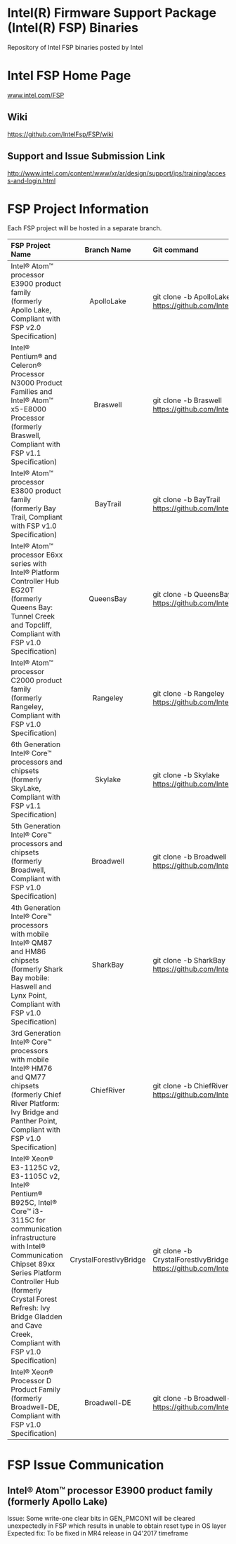 # Intel(R) Firmware Support Package (Intel(R) FSP) Binaries
Repository of Intel FSP binaries posted by Intel

# Intel FSP Home Page 
www.intel.com/FSP

## Wiki
https://github.com/IntelFsp/FSP/wiki

## Support and Issue Submission Link
http://www.intel.com/content/www/xr/ar/design/support/ips/training/access-and-login.html

# FSP Project Information
Each FSP project will be hosted in a separate branch.


FSP Project Name | Branch Name | Git command
:--------------- | :---------: | :----------
Intel® Atom™ processor E3900 product family (formerly Apollo Lake, Compliant with FSP v2.0 Specification) | ApolloLake | git clone -b ApolloLake https://github.com/IntelFsp/FSP.git
Intel® Pentium® and Celeron® Processor N3000 Product Families and Intel® Atom™ x5-E8000 Processor (formerly Braswell, Compliant with FSP v1.1 Specification) | Braswell | git clone -b Braswell https://github.com/IntelFsp/FSP.git
Intel® Atom™ processor E3800 product family (formerly Bay Trail, Compliant with FSP v1.0 Specification) | BayTrail | git clone -b BayTrail https://github.com/IntelFsp/FSP.git
Intel® Atom™ processor E6xx series with Intel® Platform Controller Hub EG20T (formerly Queens Bay: Tunnel Creek and Topcliff, Compliant with FSP v1.0 Specification) | QueensBay | git clone -b QueensBay https://github.com/IntelFsp/FSP.git
Intel® Atom™ processor C2000 product family (formerly Rangeley, Compliant with FSP v1.0 Specification) | Rangeley  | git clone -b Rangeley https://github.com/IntelFsp/FSP.git
6th Generation Intel® Core™ processors and chipsets (formerly SkyLake, Compliant with FSP v1.1 Specification) | Skylake  | git clone -b Skylake https://github.com/IntelFsp/FSP.git
5th Generation Intel® Core™ processors and chipsets (formerly Broadwell, Compliant with FSP v1.0 Specification) | Broadwell  | git clone -b Broadwell https://github.com/IntelFsp/FSP.git
4th Generation Intel® Core™ processors with mobile Intel® QM87 and HM86 chipsets (formerly Shark Bay mobile: Haswell and Lynx Point, Compliant with FSP v1.0 Specification) | SharkBay | git clone -b SharkBay https://github.com/IntelFsp/FSP.git
3rd Generation Intel® Core™ processors with mobile Intel® HM76 and QM77 chipsets  (formerly Chief River Platform: Ivy Bridge and Panther Point, Compliant with FSP v1.0 Specification) | ChiefRiver | git clone -b ChiefRiver https://github.com/IntelFsp/FSP.git
Intel® Xeon® E3-1125C v2, E3-1105C v2, Intel® Pentium® B925C, Intel® Core™ i3-3115C for communication infrastructure with Intel® Communication Chipset 89xx Series Platform Controller Hub (formerly Crystal Forest Refresh: Ivy Bridge Gladden and Cave Creek, Compliant with FSP v1.0 Specification) | CrystalForestIvyBridge | git clone -b CrystalForestIvyBridge https://github.com/IntelFsp/FSP.git
Intel® Xeon® Processor D Product Family (formerly Broadwell-DE, Compliant with FSP v1.0 Specification) | Broadwell-DE | git clone -b Broadwell-DE https://github.com/IntelFsp/FSP.git
# FSP Issue Communication
## Intel® Atom™ processor E3900 product family (formerly Apollo Lake)
Issue: Some write-one clear bits in GEN_PMCON1 will be cleared unexpectedly in FSP which results in unable to obtain reset type in OS layer
Expected fix: To be fixed in MR4 release in Q4'2017 timeframe
